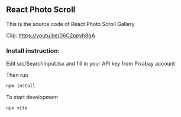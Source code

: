 ## React Photo Scroll

This is the source code of React Photo Scroll Gallery

Clip: https://youtu.be/06C2ppvh8gA

### Install instruction:

Edit src/SearchInput.tsx and fill in your API key from Pixabay account

Then run
```sh
npm install
```

To start development

```sh
npx vite
```


